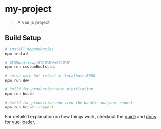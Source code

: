 # my-project

> A Vue.js project

## Build Setup

``` bash
# install dependencies
npm install

# 替换bootstrap官方变量为你的变量
npm run customBootstrap

# serve with hot reload at localhost:8080
npm run dev

# build for production with minification
npm run build

# build for production and view the bundle analyzer report
npm run build --report
```

For detailed explanation on how things work, checkout the [guide](http://vuejs-templates.github.io/webpack/) and [docs for vue-loader](http://vuejs.github.io/vue-loader).
